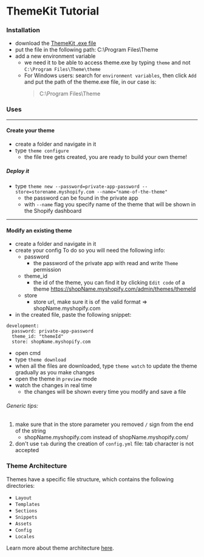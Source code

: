 # ThemeKit Tutorial

### Installation
- download the [ThemeKit .exe file](https://github.com/MikeC0xl0ng/ThemeKit-Tutorial/blob/8f88f54c3d18602cf276fe6ccd6c4eb706b8dbd4/theme.exe)
- put the file in the following path: C:\Program Files\Theme
- add a new environment variable 
  - we need it to be able to access theme.exe by typing `theme` and not `C:\Program Files\Theme\theme`
  - For Windows users: search for `environment variables`, then click `Add` and put the path of the theme.exe file, in our case is:
    >C:\Program Files\Theme

### Uses
---
#### Create your theme
- create a folder and navigate in it
- type `theme configure`  
  - the file tree gets created, you are ready to build your own theme!

##### Deploy it 
- type `theme new --password=private-app-password --store=storename.myshopify.com --name="name-of-the-theme"`
  - the password can be found in the private app  
  - with `--name` flag you specify name of the theme that will be shown in the Shopify dashboard
---  
#### Modify an existing theme
- create a folder and navigate in it
- create your config
  To do so you will need the following info:
  - password
    - the password of the private app with read and write `Theme` permission
  - theme_id
    - the id of the theme, you can find it by clicking `Edit code` of a theme https://shopName.myshopify.com/admin/themes/themeId
  - store
    - store url, make sure it is of the valid format => shopName.myshopify.com
- in the created file, paste the following snippet:
```
development:
  password: private-app-password
  theme_id: "themeId"
  store: shopName.myshopify.com
```
- open cmd
- type `theme download`
- when all the files are downloaded, type `theme watch` to update the theme gradually as you make changes
- open the theme in `preview` mode
- watch the changes in real time
  - the changes will be shown every time you modify and save a file 

###### Generic tips: 
1) make sure that in the store parameter you removed `/` sign from the end of the string 
   - shopName.myshopify.com instead of shopName.myshopify.com/
2) don't use `tab` during the creation of `config.yml` file: tab character is not accepted

### Theme Architecture
Themes have a specific file structure, which contains the following directories:
- `Layout` 
- `Templates`
- `Sections`
- `Snippets`
- `Assets`
- `Config`
- `Locales`

Learn more about theme architecture [here](https://shopify.dev/themes/architecture#theme-directories).
